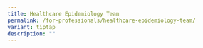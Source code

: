 ```yaml
---
title: Healthcare Epidemiology Team
permalink: /for-professionals/healthcare-epidemiology-team/
variant: tiptap
description: ""
---
```

